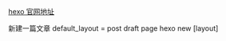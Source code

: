 
[hexo 官网地址](https://hexo.io/zh-cn/docs/commands)


新建一篇文章  default_layout = post draft page
hexo new [layout] <title>

发表草稿
hexo publish [layout] <filename>

生成静态文件。
hexo generate

部署网站
hexo deploy

清除缓存文件 (db.json) 和已生成的静态文件 (public)。
hexo clean

